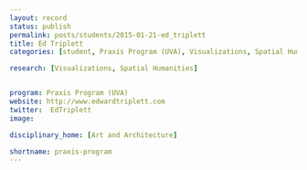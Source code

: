 ```yaml
---
layout: record
status: publish
permalink: posts/students/2015-01-21-ed_triplett
title: Ed Triplett
categories: [student, Praxis Program (UVA), Visualizations, Spatial Humanities]

research: [Visualizations, Spatial Humanities]


program: Praxis Program (UVA)
website: http://www.edwardtriplett.com
twitter:  EdTriplett
image: 

disciplinary_home: [Art and Architecture]

shortname: praxis-program
---
```


